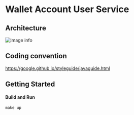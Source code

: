 # Wallet Account User Service

## Architecture

![image info](./src/static/img/WalletAccountUser_Arch.png)

## Coding convention
https://google.github.io/styleguide/javaguide.html

## Getting Started

#### Build and Run
```
make up
```

